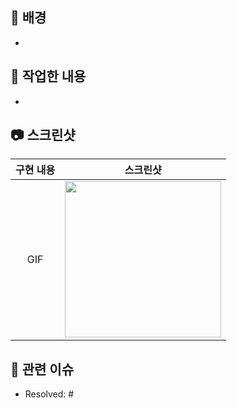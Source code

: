 ## 💭 배경

<!-- 작업하게 된 배경을 간단히 적어주세요! -->
- 

## 🌳 작업한 내용

<!-- 아래 리스트를 지우고, 작업 내용을 적어주세요. -->
- 

## 📷 스크린샷

<!-- 작업한 화면이 있다면 스크린 샷으로 첨부해주세요. -->

|    구현 내용    |   스크린샷   |
| :-------------: | :----------: |
| GIF | <img src = "링크" width ="250">|

## 🌈 관련 이슈

<!-- 작업한 이슈번호를 # 뒤에 붙여주세요. 수고했습니다~* -->
- Resolved: #
